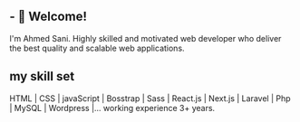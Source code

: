 ## - 👋 Welcome!
 I'm Ahmed Sani.
 Highly skilled and motivated web developer who deliver the best quality and scalable web applications.
##  my skill set
 HTML | CSS | javaScript | Bosstrap  | Sass | React.js | Next.js | Laravel
| Php | MySQL | Wordpress |...
 working experience 3+ years. 
 
